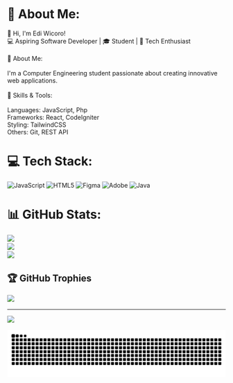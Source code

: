 # 💫 About Me:
👋 Hi, I'm Edi Wicoro!<br>💻 Aspiring Software Developer | 🎓 Student | 🌱 Tech Enthusiast<br><br>🔭 About Me:<br><br>    I'm a Computer Engineering student passionate about creating innovative web applications.<br>   <br>🌟 Skills & Tools:<br><br>    Languages: JavaScript, Php<br>    Frameworks: React, CodeIgniter<br>    Styling: TailwindCSS<br>    Others: Git, REST API


# 💻 Tech Stack:
![JavaScript](https://img.shields.io/badge/javascript-%23323330.svg?style=for-the-badge&logo=javascript&logoColor=%23F7DF1E) ![HTML5](https://img.shields.io/badge/html5-%23E34F26.svg?style=for-the-badge&logo=html5&logoColor=white) ![Figma](https://img.shields.io/badge/figma-%23F24E1E.svg?style=for-the-badge&logo=figma&logoColor=white) ![Adobe](https://img.shields.io/badge/adobe-%23FF0000.svg?style=for-the-badge&logo=adobe&logoColor=white) ![Java](https://img.shields.io/badge/java-%23ED8B00.svg?style=for-the-badge&logo=openjdk&logoColor=white)
# 📊 GitHub Stats:
![](https://github-readme-stats.vercel.app/api?username=Ediw7&theme=radical&hide_border=true&include_all_commits=true&count_private=false)<br/>
![](https://github-readme-streak-stats.herokuapp.com/?user=Ediw7&theme=radical&hide_border=true)<br/>
![](https://github-readme-stats.vercel.app/api/top-langs/?username=Ediw7&theme=radical&hide_border=true&include_all_commits=true&count_private=false&layout=compact)

## 🏆 GitHub Trophies
![](https://github-profile-trophy.vercel.app/?username=Ediw7&theme=radical&no-frame=false&no-bg=true&margin-w=4)

---
[![](https://visitcount.itsvg.in/api?id=Ediw7&icon=0&color=0)](https://visitcount.itsvg.in)

![github-snake-animation](https://raw.githubusercontent.com/Ediw7/Ediw7/output/snake.svg)

<!-- Proudly created with GPRM ( https://gprm.itsvg.in ) -->

